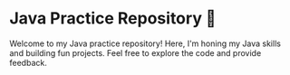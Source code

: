 # Java Practice Repository 🚀

Welcome to my Java practice repository! Here, I'm honing my Java skills and building fun projects. Feel free to explore the code and provide feedback.
